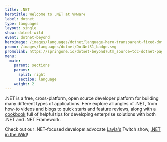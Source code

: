 ```yaml
---
title: .NET
herotitle: Welcome to .NET at VMware
label: dotnet
type: languages
layout: single
show: dotnet-wild
event: dotnet-beyond
heroimage: /images/languages/dotnet/language-hero-transparent-fixed-dotnet.svg
promo: /images/languages/dotnet/DotNetS1_badge.svg
promolink: https://springone.io/dotnet-beyond?utm_source=tdc-dotnet-page
menu:
  main:
    parent: sections
    params:
      split: right
      section: language
    weight: 2
---
```


.NET is a free, cross-platform, open source developer platform for building many different types of applications. Here explore all angles of .NET, from how-to videos and blogs to quick starts and feature reviews, along with a [cookbook](/cookbooks/dotnet) full of helpful tips for developing enterprise solutions with both .NET and .NET Framework.

Check out our .NET-focused developer advocate [Layla's](/team/layla-porter) Twitch show, [.NET in the Wild](/tv/dotnet-wild)!